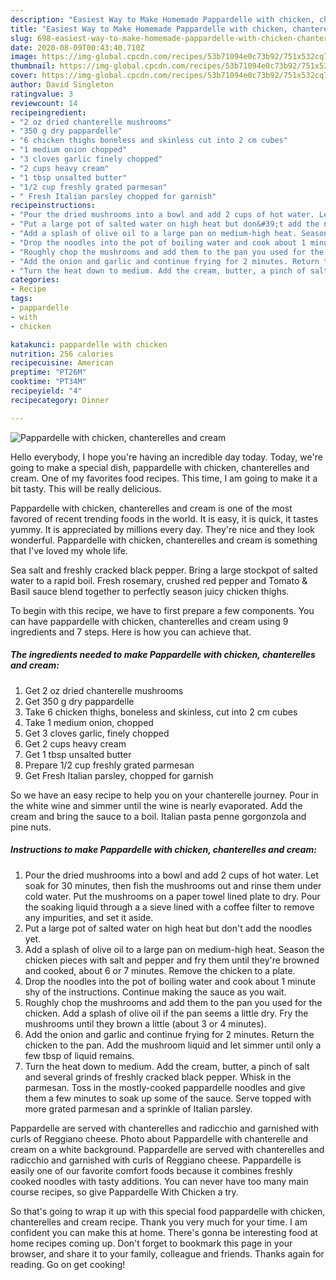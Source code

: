 ```yaml
---
description: "Easiest Way to Make Homemade Pappardelle with chicken, chanterelles and cream"
title: "Easiest Way to Make Homemade Pappardelle with chicken, chanterelles and cream"
slug: 698-easiest-way-to-make-homemade-pappardelle-with-chicken-chanterelles-and-cream
date: 2020-08-09T00:43:40.710Z
image: https://img-global.cpcdn.com/recipes/53b71094e0c73b92/751x532cq70/pappardelle-with-chicken-chanterelles-and-cream-recipe-main-photo.jpg
thumbnail: https://img-global.cpcdn.com/recipes/53b71094e0c73b92/751x532cq70/pappardelle-with-chicken-chanterelles-and-cream-recipe-main-photo.jpg
cover: https://img-global.cpcdn.com/recipes/53b71094e0c73b92/751x532cq70/pappardelle-with-chicken-chanterelles-and-cream-recipe-main-photo.jpg
author: David Singleton
ratingvalue: 3
reviewcount: 14
recipeingredient:
- "2 oz dried chanterelle mushrooms"
- "350 g dry pappardelle"
- "6 chicken thighs boneless and skinless cut into 2 cm cubes"
- "1 medium onion chopped"
- "3 cloves garlic finely chopped"
- "2 cups heavy cream"
- "1 tbsp unsalted butter"
- "1/2 cup freshly grated parmesan"
- " Fresh Italian parsley chopped for garnish"
recipeinstructions:
- "Pour the dried mushrooms into a bowl and add 2 cups of hot water. Let soak for 30 minutes, then fish the mushrooms out and rinse them under cold water. Put the mushrooms on a paper towel lined plate to dry. Pour the soaking liquid through a a sieve lined with a coffee filter to remove any impurities, and set it aside."
- "Put a large pot of salted water on high heat but don&#39;t add the noodles yet."
- "Add a splash of olive oil to a large pan on medium-high heat. Season the chicken pieces with salt and pepper and fry them until they&#39;re browned and cooked, about 6 or 7 minutes. Remove the chicken to a plate."
- "Drop the noodles into the pot of boiling water and cook about 1 minute shy of the instructions. Continue making the sauce as you wait."
- "Roughly chop the mushrooms and add them to the pan you used for the chicken. Add a splash of olive oil if the pan seems a little dry. Fry the mushrooms until they brown a little (about 3 or 4 minutes)."
- "Add the onion and garlic and continue frying for 2 minutes. Return the chicken to the pan. Add the mushroom liquid and let simmer until only a few tbsp of liquid remains."
- "Turn the heat down to medium. Add the cream, butter, a pinch of salt and several grinds of freshly cracked black pepper. Whisk in the parmesan. Toss in the mostly-cooked pappardelle noodles and give them a few minutes to soak up some of the sauce. Serve topped with more grated parmesan and a sprinkle of Italian parsley."
categories:
- Recipe
tags:
- pappardelle
- with
- chicken

katakunci: pappardelle with chicken 
nutrition: 256 calories
recipecuisine: American
preptime: "PT26M"
cooktime: "PT34M"
recipeyield: "4"
recipecategory: Dinner

---
```



![Pappardelle with chicken, chanterelles and cream](https://img-global.cpcdn.com/recipes/53b71094e0c73b92/751x532cq70/pappardelle-with-chicken-chanterelles-and-cream-recipe-main-photo.jpg)

Hello everybody, I hope you're having an incredible day today. Today, we're going to make a special dish, pappardelle with chicken, chanterelles and cream. One of my favorites food recipes. This time, I am going to make it a bit tasty. This will be really delicious.

Pappardelle with chicken, chanterelles and cream is one of the most favored of recent trending foods in the world. It is easy, it is quick, it tastes yummy. It is appreciated by millions every day. They're nice and they look wonderful. Pappardelle with chicken, chanterelles and cream is something that I've loved my whole life.

Sea salt and freshly cracked black pepper. Bring a large stockpot of salted water to a rapid boil. Fresh rosemary, crushed red pepper and Tomato &amp; Basil sauce blend together to perfectly season juicy chicken thighs.


To begin with this recipe, we have to first prepare a few components. You can have pappardelle with chicken, chanterelles and cream using 9 ingredients and 7 steps. Here is how you can achieve that.

<!--inarticleads1-->

##### The ingredients needed to make Pappardelle with chicken, chanterelles and cream:

1. Get 2 oz dried chanterelle mushrooms
1. Get 350 g dry pappardelle
1. Take 6 chicken thighs, boneless and skinless, cut into 2 cm cubes
1. Take 1 medium onion, chopped
1. Get 3 cloves garlic, finely chopped
1. Get 2 cups heavy cream
1. Get 1 tbsp unsalted butter
1. Prepare 1/2 cup freshly grated parmesan
1. Get  Fresh Italian parsley, chopped for garnish


So we have an easy recipe to help you on your chanterelle journey. Pour in the white wine and simmer until the wine is nearly evaporated. Add the cream and bring the sauce to a boil. Italian pasta penne gorgonzola and pine nuts. 

<!--inarticleads2-->

##### Instructions to make Pappardelle with chicken, chanterelles and cream:

1. Pour the dried mushrooms into a bowl and add 2 cups of hot water. Let soak for 30 minutes, then fish the mushrooms out and rinse them under cold water. Put the mushrooms on a paper towel lined plate to dry. Pour the soaking liquid through a a sieve lined with a coffee filter to remove any impurities, and set it aside.
1. Put a large pot of salted water on high heat but don&#39;t add the noodles yet.
1. Add a splash of olive oil to a large pan on medium-high heat. Season the chicken pieces with salt and pepper and fry them until they&#39;re browned and cooked, about 6 or 7 minutes. Remove the chicken to a plate.
1. Drop the noodles into the pot of boiling water and cook about 1 minute shy of the instructions. Continue making the sauce as you wait.
1. Roughly chop the mushrooms and add them to the pan you used for the chicken. Add a splash of olive oil if the pan seems a little dry. Fry the mushrooms until they brown a little (about 3 or 4 minutes).
1. Add the onion and garlic and continue frying for 2 minutes. Return the chicken to the pan. Add the mushroom liquid and let simmer until only a few tbsp of liquid remains.
1. Turn the heat down to medium. Add the cream, butter, a pinch of salt and several grinds of freshly cracked black pepper. Whisk in the parmesan. Toss in the mostly-cooked pappardelle noodles and give them a few minutes to soak up some of the sauce. Serve topped with more grated parmesan and a sprinkle of Italian parsley.


Pappardelle are served with chanterelles and radicchio and garnished with curls of Reggiano cheese. Photo about Pappardelle with chanterelle and cream on a white background. Pappardelle are served with chanterelles and radicchio and garnished with curls of Reggiano cheese. Pappardelle is easily one of our favorite comfort foods because it combines freshly cooked noodles with tasty additions. You can never have too many main course recipes, so give Pappardelle With Chicken a try. 

So that's going to wrap it up with this special food pappardelle with chicken, chanterelles and cream recipe. Thank you very much for your time. I am confident you can make this at home. There's gonna be interesting food at home recipes coming up. Don't forget to bookmark this page in your browser, and share it to your family, colleague and friends. Thanks again for reading. Go on get cooking!
